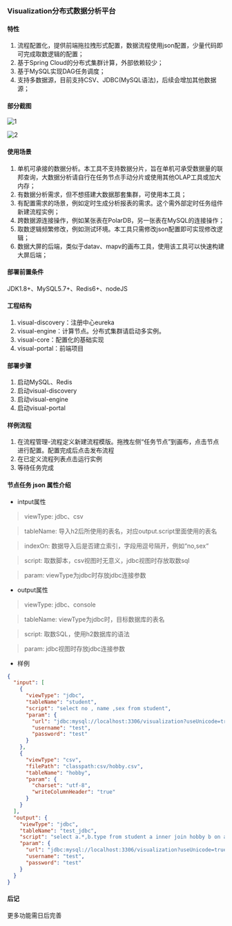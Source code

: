### Visualization分布式数据分析平台

#### 特性

1. 流程配置化，提供前端拖拉拽形式配置，数据流程使用json配置，少量代码即可完成取数逻辑的配置；
2. 基于Spring Cloud的分布式集群计算，外部依赖较少；
3. 基于MySQL实现DAG任务调度；
4. 支持多数据源，目前支持CSV、JDBC(MySQL语法)，后续会增加其他数据源；

#### 部分截图

![1](https://gitee.com/pan-rr/visualization/raw/master/pic/流程配置.png)

![2](https://gitee.com/pan-rr/visualization/raw/master/pic/流程列表.png)

#### 使用场景

1. 单机可承接的数据分析。本工具不支持数据分片，旨在单机可承受数据量的联邦查询，大数据分析请自行在任务节点手动分片或使用其他OLAP工具或加大内存；
2. 有数据分析需求，但不想搭建大数据那套集群，可使用本工具；
3. 有配置需求的场景，例如定时生成分析报表的需求。这个需外部定时任务组件新建流程实例；
4. 跨数据源连接操作，例如某张表在PolarDB，另一张表在MySQL的连接操作；
5. 取数逻辑频繁修改，例如测试环境。本工具只需修改json配置即可实现修改逻辑；
6. 数据大屏的后端，类似于datav、mapv的画布工具，使用该工具可以快速构建大屏后端；


#### 部署前置条件

JDK1.8+、MySQL5.7+、Redis6+、nodeJS

#### 工程结构

1. visual-discovery：注册中心eureka
2. visual-engine：计算节点。分布式集群请启动多实例。
3. visual-core：配置化的基础实现
4. visual-portal：前端项目

#### 部署步骤

1. 启动MySQL、Redis
2. 启动visual-discovery
3. 启动visual-engine
4. 启动visual-portal

#### 样例流程

1. 在流程管理-流程定义新建流程模版。拖拽左侧“任务节点”到画布，点击节点进行配置。配置完成后点击发布流程
2. 在已定义流程列表点击运行实例
3. 等待任务完成

#### 节点任务 json 属性介绍

+ intput属性

> viewType: jdbc、csv

> tableName: 导入h2后所使用的表名，对应output.script里面使用的表名

> indexOn: 数据导入后是否建立索引，字段用逗号隔开，例如“no,sex“

> script: 取数脚本，csv视图时无意义，jdbc视图时存放取数sql

> param: viewType为jdbc时存放jdbc连接参数

+ output属性

> viewType: jdbc、console

> tableName: viewType为jdbc时，目标数据库的表名

> script: 取数SQL，使用h2数据库的语法

> param: jdbc视图时存放jdbc连接参数

+ 样例

```json
{
  "input": [
    {
      "viewType": "jdbc",
      "tableName": "student",
      "script": "select no , name ,sex from student",
      "param": {
        "url": "jdbc:mysql://localhost:3306/visualization?useUnicode=true&characterEncoding=utf8",
        "username": "test",
        "password": "test"
      }
    },
    {
      "viewType": "csv",
      "filePath": "classpath:csv/hobby.csv",
      "tableName": "hobby",
      "param": {
        "charset": "utf-8",
        "writeColumnHeader": "true"
      }
    }
  ],
  "output": {
    "viewType": "jdbc",
    "tableName": "test_jdbc",
    "script": "select a.*,b.type from student a inner join hobby b on a.no = b.no",
    "param": {
      "url": "jdbc:mysql://localhost:3306/visualization?useUnicode=true&characterEncoding=utf8",
      "username": "test",
      "password": "test"
    }
  }
}
```


#### 后记

更多功能需日后完善